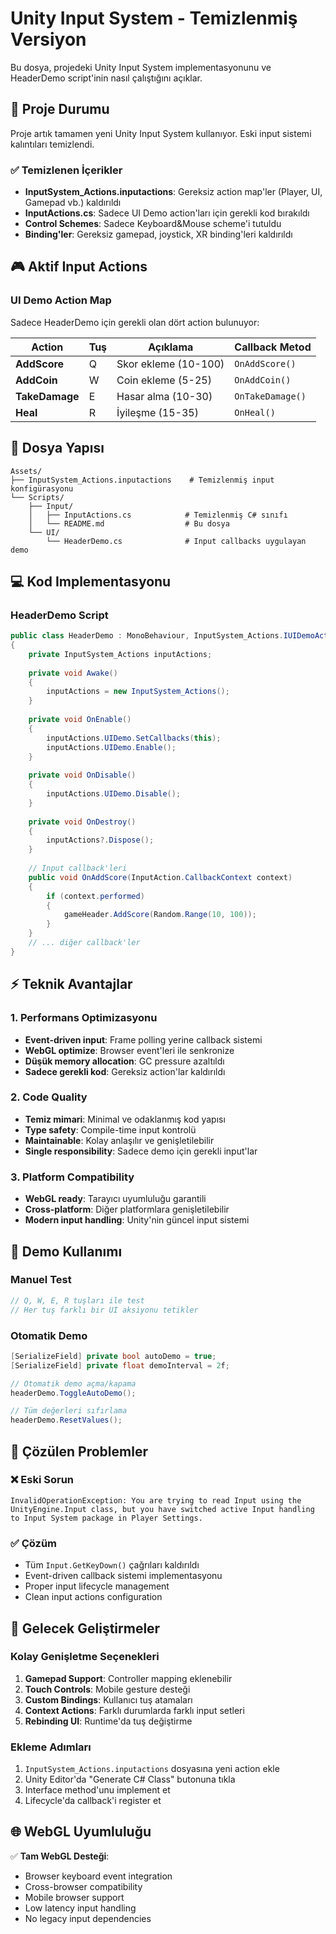 # Unity Input System - Temizlenmiş Versiyon

Bu dosya, projedeki Unity Input System implementasyonunu ve HeaderDemo script'inin nasıl çalıştığını açıklar.

## 🧹 Proje Durumu

Proje artık tamamen yeni Unity Input System kullanıyor. Eski input sistemi kalıntıları temizlendi.

### ✅ Temizlenen İçerikler
- **InputSystem_Actions.inputactions**: Gereksiz action map'ler (Player, UI, Gamepad vb.) kaldırıldı
- **InputActions.cs**: Sadece UI Demo action'ları için gerekli kod bırakıldı
- **Control Schemes**: Sadece Keyboard&Mouse scheme'i tutuldu
- **Binding'ler**: Gereksiz gamepad, joystick, XR binding'leri kaldırıldı

## 🎮 Aktif Input Actions

### UI Demo Action Map
Sadece HeaderDemo için gerekli olan dört action bulunuyor:

| Action | Tuş | Açıklama | Callback Metod |
|--------|-----|----------|----------------|
| **AddScore** | Q | Skor ekleme (10-100) | `OnAddScore()` |
| **AddCoin** | W | Coin ekleme (5-25) | `OnAddCoin()` |
| **TakeDamage** | E | Hasar alma (10-30) | `OnTakeDamage()` |
| **Heal** | R | İyileşme (15-35) | `OnHeal()` |

## 📁 Dosya Yapısı

```
Assets/
├── InputSystem_Actions.inputactions    # Temizlenmiş input konfigürasyonu
└── Scripts/
    ├── Input/
    │   ├── InputActions.cs            # Temizlenmiş C# sınıfı
    │   └── README.md                  # Bu dosya
    └── UI/
        └── HeaderDemo.cs              # Input callbacks uygulayan demo
```

## 💻 Kod Implementasyonu

### HeaderDemo Script
```csharp
public class HeaderDemo : MonoBehaviour, InputSystem_Actions.IUIDemoActions
{
    private InputSystem_Actions inputActions;
    
    private void Awake()
    {
        inputActions = new InputSystem_Actions();
    }
    
    private void OnEnable()
    {
        inputActions.UIDemo.SetCallbacks(this);
        inputActions.UIDemo.Enable();
    }
    
    private void OnDisable()
    {
        inputActions.UIDemo.Disable();
    }
    
    private void OnDestroy()
    {
        inputActions?.Dispose();
    }
    
    // Input callback'leri
    public void OnAddScore(InputAction.CallbackContext context)
    {
        if (context.performed)
        {
            gameHeader.AddScore(Random.Range(10, 100));
        }
    }
    // ... diğer callback'ler
}
```

## ⚡ Teknik Avantajlar

### 1. Performans Optimizasyonu
- **Event-driven input**: Frame polling yerine callback sistemi
- **WebGL optimize**: Browser event'leri ile senkronize
- **Düşük memory allocation**: GC pressure azaltıldı
- **Sadece gerekli kod**: Gereksiz action'lar kaldırıldı

### 2. Code Quality
- **Temiz mimari**: Minimal ve odaklanmış kod yapısı
- **Type safety**: Compile-time input kontrolü
- **Maintainable**: Kolay anlaşılır ve genişletilebilir
- **Single responsibility**: Sadece demo için gerekli input'lar

### 3. Platform Compatibility
- **WebGL ready**: Tarayıcı uyumluluğu garantili
- **Cross-platform**: Diğer platformlara genişletilebilir
- **Modern input handling**: Unity'nin güncel input sistemi

## 🎯 Demo Kullanımı

### Manuel Test
```csharp
// Q, W, E, R tuşları ile test
// Her tuş farklı bir UI aksiyonu tetikler
```

### Otomatik Demo
```csharp
[SerializeField] private bool autoDemo = true;
[SerializeField] private float demoInterval = 2f;

// Otomatik demo açma/kapama
headerDemo.ToggleAutoDemo();

// Tüm değerleri sıfırlama
headerDemo.ResetValues();
```

## 🚀 Çözülen Problemler

### ❌ Eski Sorun
```
InvalidOperationException: You are trying to read Input using the 
UnityEngine.Input class, but you have switched active Input handling 
to Input System package in Player Settings.
```

### ✅ Çözüm
- Tüm `Input.GetKeyDown()` çağrıları kaldırıldı
- Event-driven callback sistemi implementasyonu
- Proper input lifecycle management
- Clean input actions configuration

## 🔮 Gelecek Geliştirmeler

### Kolay Genişletme Seçenekleri
1. **Gamepad Support**: Controller mapping eklenebilir
2. **Touch Controls**: Mobile gesture desteği
3. **Custom Bindings**: Kullanıcı tuş atamaları
4. **Context Actions**: Farklı durumlarda farklı input setleri
5. **Rebinding UI**: Runtime'da tuş değiştirme

### Ekleme Adımları
1. `InputSystem_Actions.inputactions` dosyasına yeni action ekle
2. Unity Editor'da "Generate C# Class" butonuna tıkla
3. Interface method'unu implement et
4. Lifecycle'da callback'i register et

## 🌐 WebGL Uyumluluğu

✅ **Tam WebGL Desteği**:
- Browser keyboard event integration
- Cross-browser compatibility
- Mobile browser support  
- Low latency input handling
- No legacy input dependencies 